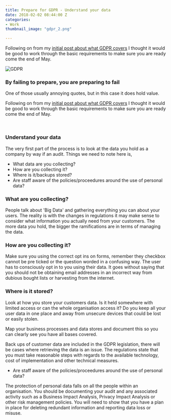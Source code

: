 ```yaml
---
title: Prepare for GDPR - Understand your data
date: 2018-02-02 08:44:00 Z
categories:
- Work
thumbnail_image: "gdpr_2.png"

---
```


Following on from my [initial post about what GDPR covers](http://www.sushkelly.co.uk/work/2018/01/24/gdpr-for-small-businesses.html) I thought it would be good to work through the basic requirements to make sure you are ready come the end of May.

<p><img  src="{{ site.baseurl }}/uploads/gdpr_2.png" alt="GDPR"  /></p>

### By failing to prepare, you are preparing to fail

One of those usually annoying quotes, but in this case it does hold value. 


Following on from my [initial post about what GDPR covers](http://www.sushkelly.co.uk/work/2018/01/24/gdpr-for-small-businesses.html) I thought it would be good to work through the basic requirements to make sure you are ready come the end of May.
<!--more--> 

### Understand your data

The very first part of the process is to look at the data you hold as a company by way if an audit. Things we need to note here is, 

* What data are you collecting?
* How are you collecting it?
* Where is it/backups stored?
* Are staff aware of the policies/proceedures around the use of personal data?


### What are you collecting?

People talk about 'Big Data' and gathering everything you can about your users. The reality is with the changes in regulations it may make sense to consider what information you actually need from your customers. The more data you hold, the bigger the ramifications are in terms of managing the data.

### How are you collecting it?

Make sure you using the correct opt ins on forms, remember they checkbox cannot be pre ticked or the question worded in a confusing way. The user has to consciously opt in to you using their data. It goes without saying that you should not be  obtaining email addresses in an incorrect way from dubious bought lists or harvesting from the internet.

### Where is it stored?

Look at how you store your customers data. Is it held somewhere with limited access or can the whole organisation access it? Do you keep all your user data in one place and away from unsecure devices that could be lost or easily stolen.

Map your business processes and data stores and document this so you can clearly see you have all bases covered.

Back ups of customer data are included in the GDPR legislation, there will be cases where retrieving the data is an issue. The regulations state that you must take reasonable steps with regards to the available technology, cost of implementation and other technical measures.

* Are staff aware of the policies/proceedures around the use of personal data?

The protection of personal data falls on all the people within an organisation. You should be documenting your audit and any associated activity such as a Business Impact Analysis, Privacy Impact Analysis or other risk management policies. You will need to show that you have a plan in place for deleting redundant information and reporting data loss or misuse.

